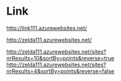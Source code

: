 # Link

http://link111.azurewebsites.net/

http://zelda111.azurewebsites.net/

http://zelda111.azurewebsites.net/sites?nrResults=10&sortBy=points&reverse=true
http://zelda111.azurewebsites.net/sites?nrResults=4&sortBy=points&reverse=false
